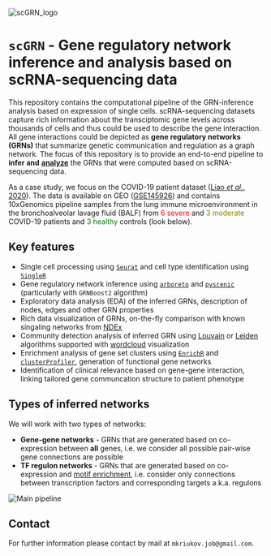 ![scGRN_logo](https://raw.githubusercontent.com/masyahook/scGRN/main/docs/scGRN_logo.png)

# `scGRN` - Gene regulatory network inference and analysis based on scRNA-sequencing data

This repository contains the computational pipeline of the GRN-inference analysis based on expression of single cells. scRNA-sequencing datasets capture rich information about the transciptomic gene levels across thousands of cells and thus could be used to describe the gene interaction. All gene interactions could be depicted as **gene regulatory networks (GRNs)** that summarize genetic communication and regulation as a graph network. The focus of this repository is to provide an end-to-end pipeline to **infer and** <ins>**analyze**</ins> the GRNs that were computed based on scRNA-sequencing data.

As a case study, we focus on the COVID-19 patient dataset ([Liao *et al.*, 2020](https://www.nature.com/articles/s41591-020-0901-9)). The data is available on GEO ([GSE145926](https://www.ncbi.nlm.nih.gov/geo/query/acc.cgi?acc=GSE145926)) and contains 10xGenomics pipeline samples from the lung immune microenvironment in the bronchoalveolar lavage fluid (BALF) from <span style="color:red">6 severe</span> and <span style="color:#8B8000">3 moderate</span> COVID-19 patients and <span style="color:green">3 healthy</span> controls (look below).

## Key features

- Single cell processing using [`Seurat`](https://satijalab.org/seurat/) and cell type identification using [`SingleR`](https://bioconductor.org/packages/release/bioc/html/SingleR.html)
- Gene regulatory network inference using [`arboreto`](https://arboreto.readthedocs.io) and [`pyscenic`](https://pyscenic.readthedocs.io) (particularly with `GRNBoost2` algorithm)
- Exploratory data analysis (EDA) of the inferred GRNs, description of nodes, edges and other GRN properties
- Rich data visualization of GRNs, on-the-fly comparison with known singaling networks from [NDEx](https://www.ndexbio.org)
- Community detection analysis of inferred GRN using [Louvain](https://python-louvain.readthedocs.io/en/latest/index.html) or [Leiden](https://leidenalg.readthedocs.io/en/stable/index.html) algorithms supported with [wordcloud](https://github.com/amueller/word_cloud) visualization
- Enrichment analysis of gene set clusters using [`EnrichR`](https://maayanlab.cloud/Enrichr/) and [`clusterProfiler`](https://yulab-smu.top/biomedical-knowledge-mining-book/enrichment-overview.html), generation of functional gene networks
- Identification of clinical relevance based on gene-gene interaction, linking tailored gene communcation structure to patient phenotype


## Types of inferred networks

We will work with two types of networks:

- **Gene-gene networks** - GRNs that are generated based on co-expression between **all** genes, i.e. we consider all possible pair-wise gene connections are possible
- **TF regulon networks** - GRNs that are generated based on co-expression and [motif enrichment](https://www.nature.com/articles/nmeth.4463#Abs2), i.e. consider only connections between transcription factors and corresponding targets a.k.a. regulons

![Main pipeline](https://raw.githubusercontent.com/masyahook/scGRN/main/docs/main_pipeline.png)

## Contact

For further information please contact by mail at `mkriukov.job@gmail.com`.